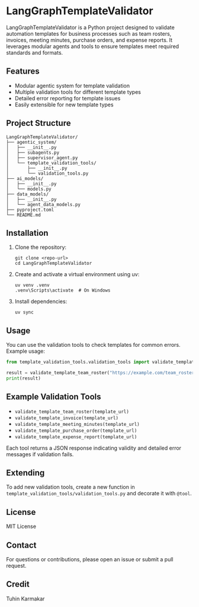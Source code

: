 # LangGraphTemplateValidator

LangGraphTemplateValidator is a Python project designed to validate automation templates for business processes such as team rosters, invoices, meeting minutes, purchase orders, and expense reports. It leverages modular agents and tools to ensure templates meet required standards and formats.

## Features
- Modular agentic system for template validation
- Multiple validation tools for different template types
- Detailed error reporting for template issues
- Easily extensible for new template types

## Project Structure

```
LangGraphTemplateValidator/
├── agentic_system/
│   ├── __init__.py
│   ├── subagents.py
│   ├── supervisor_agent.py
│   └── template_validation_tools/
│       ├── __init__.py
│       └── validation_tools.py
├── ai_models/
│   ├── __init__.py
│   └── models.py
├── data_models/
│   ├── __init__.py
│   └── agent_data_models.py
├── pyproject.toml
└── README.md
```

## Installation
1. Clone the repository:
    ```
    git clone <repo-url>
    cd LangGraphTemplateValidator
    ```
2. Create and activate a virtual environment using uv:
    ```
    uv venv .venv
    .venv\Scripts\activate  # On Windows
    ```
3. Install dependencies:
    ```
    uv sync
    ```

## Usage
You can use the validation tools to check templates for common errors. Example usage:

```python
from template_validation_tools.validation_tools import validate_template_team_roster

result = validate_template_team_roster("https://example.com/team_roster_template")
print(result)
```

## Example Validation Tools
- `validate_template_team_roster(template_url)`
- `validate_template_invoice(template_url)`
- `validate_template_meeting_minutes(template_url)`
- `validate_template_purchase_order(template_url)`
- `validate_template_expense_report(template_url)`

Each tool returns a JSON response indicating validity and detailed error messages if validation fails.

## Extending
To add new validation tools, create a new function in `template_validation_tools/validation_tools.py` and decorate it with `@tool`.

## License
MIT License

## Contact
For questions or contributions, please open an issue or submit a pull request.

## Credit
Tuhin Karmakar 
